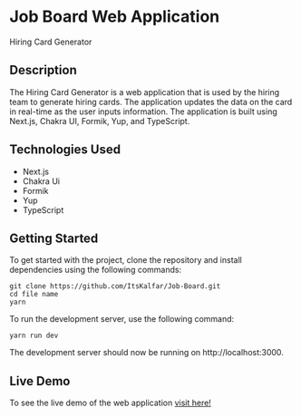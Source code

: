 # Job Board Web Application

Hiring Card Generator

## Description

The Hiring Card Generator is a web application that is used by the hiring team to generate hiring cards. The application updates the data on the card in real-time as the user inputs information. The application is built using Next.js, Chakra UI, Formik, Yup, and TypeScript.

## Technologies Used

- Next.js
- Chakra Ui
- Formik
- Yup
- TypeScript

## Getting Started

To get started with the project, clone the repository and install dependencies using the following commands:

```
git clone https://github.com/ItsKalfar/Job-Board.git
cd file name
yarn
```

To run the development server, use the following command:

```
yarn run dev
```

The development server should now be running on http://localhost:3000.

## Live Demo

To see the live demo of the web application [visit here!](job-board-two-eta.vercel.app)
